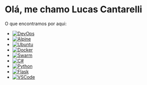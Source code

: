 
# Olá, me chamo Lucas Cantarelli

O que encontramos por aqui: 

- <a href="https://pt.wikipedia.org/wiki/DevOps">![DevOps](https://img.shields.io/badge/DevOps-Culture-green?style=plastic&logo=azuredevops)</a>
- <a href="https://hub.docker.com/_/alpine">![Alpine](https://img.shields.io/badge/Alpine-alpine%3Alatest-blue?style=plastic&logo=linux)</a>
- <a href="https://hub.docker.com/_/ubuntu">![Ubuntu](https://img.shields.io/badge/Ubuntu-ubuntu%3Alatest-orange?style=plastic&logo=linux)</a>
- <a href="https://www.docker.com/">![Docker](https://img.shields.io/badge/Docker-Containers-blue?style=plastic&logo=docker)</a>
- <a href="https://docs.docker.com/get-started/swarm-deploy/">![Swarm](https://img.shields.io/badge/Swarm-Stacks-blue?style=plastic&logo=swarm)</a>
- <a href="#">![C#](https://img.shields.io/badge/.Net-C%23%20%2F%20Asp.Net-green)</a>
- <a href="https://hub.docker.com/_/python">![Python](https://img.shields.io/badge/Python-python%3A3.9-yellow?style=plastic&logo=python)</a>
- <a href="https://flask.palletsprojects.com/en/1.1.x/">![Flask](https://img.shields.io/badge/Flask-flask--1.1.2-lightgrey?style=plastic&logo=flask)</a>
- <a href="https://code.visualstudio.com/">![VSCode](https://img.shields.io/badge/VS%20Code-vscode-blue?style=plastic&logo=vscode)</a>
